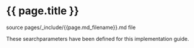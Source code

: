 # {{ page.title }}

source pages/_include/{{page.md_filename}}.md  file

These searchparameters have been defined for this implementation guide.

